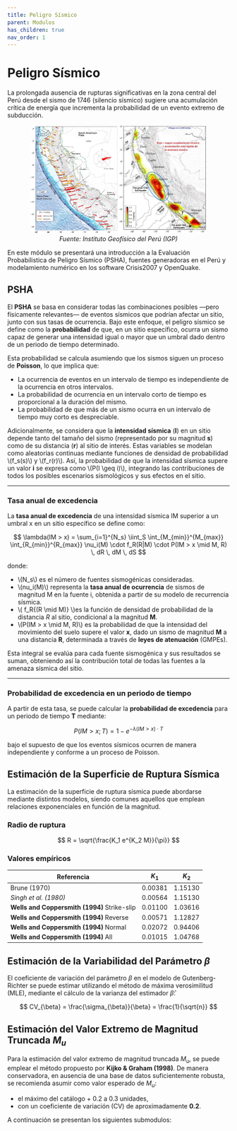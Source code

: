 ```yaml
---
title: Peligro Sísmico
parent: Modulos
has_children: true
nav_order: 1
---
```


# Peligro Sísmico

La prolongada ausencia de rupturas significativas en la zona central del Perú desde el sismo de 1746 (silencio sísmico) sugiere una acumulación crítica de energía que incrementa la probabilidad de un evento extremo de subducción.

<p align="center">
  <img src="../IMG/PP1.png" width="400" alt="PGA Map"/>
  <br>
  <em>Fuente: Instituto Geofísico del Perú (IGP)</em>
</p>


En este módulo se presentará una introducción a la Evaluación Probabilistica de Peligro Sísmico (PSHA), fuentes generadoras en el Perú y modelamiento numérico en los software Crisis2007 y OpenQuake.

## PSHA

El **PSHA** se basa en considerar todas las combinaciones posibles —pero físicamente relevantes— de eventos sísmicos que podrían afectar un sitio, junto con sus tasas de ocurrencia. Bajo este enfoque, el peligro sísmico se define como la **probabilidad** de que, en un sitio específico, ocurra un sismo capaz de generar una intensidad igual o mayor que un umbral dado dentro de un periodo de tiempo determinado.

Esta probabilidad se calcula asumiendo que los sismos siguen un proceso de **Poisson**, lo que implica que:

- La ocurrencia de eventos en un intervalo de tiempo es independiente de la ocurrencia en otros intervalos.
- La probabilidad de ocurrencia en un intervalo corto de tiempo es proporcional a la duración del mismo.
- La probabilidad de que más de un sismo ocurra en un intervalo de tiempo muy corto es despreciable.

Adicionalmente, se considera que la **intensidad sísmica** (**I**) en un sitio depende tanto del tamaño del sismo (representado por su magnitud **s**) como de su distancia (**r**) al sitio de interés. Estas variables se modelan como aleatorias continuas mediante funciones de densidad de probabilidad \\(f_s(s)\\) y \\(f_r(r)\\). Así, la probabilidad de que la intensidad sísmica supere un valor **i** se expresa como \\(P(I \geq i)\\), integrando las contribuciones de todos los posibles escenarios sismológicos y sus efectos en el sitio.

---

### Tasa anual de excedencia

La **tasa anual de excedencia** de una intensidad sísmica IM superior a un umbral x en un sitio específico se define como:

$$
\lambda(IM > x) = \sum_{i=1}^{N_s} \iint_S \int_{M_{min}}^{M_{max}} \int_{R_{min}}^{R_{max}} \nu_i(M) \cdot f_R(R|M) \cdot P(IM > x \mid M, R) \, dR \, dM \, dS
$$

donde:

- \\(N_s\\) es el número de fuentes sismogénicas consideradas.
- \\(nu_i(M)\\) representa la **tasa anual de ocurrencia** de sismos de magnitud M en la fuente i, obtenida a partir de su modelo de recurrencia sísmica.
- \\( f_R{(R \mid M)} \\)es la función de densidad de probabilidad de la distancia $R$ al sitio, condicional a la magnitud **M**.
- \\(P(IM > x \mid M, R)\\) es la probabilidad de que la intensidad del movimiento del suelo supere el valor **x**, dado un sismo de magnitud **M** a una distancia **R**, determinada a través de **leyes de atenuación** (GMPEs).

Esta integral se evalúa para cada fuente sismogénica y sus resultados se suman, obteniendo así la contribución total de todas las fuentes a la amenaza sísmica del sitio.

---

### Probabilidad de excedencia en un periodo de tiempo

A partir de esta tasa, se puede calcular la **probabilidad de excedencia** para un periodo de tiempo **T** mediante:

$$
P(IM > x; T) = 1 - e^{-\lambda(IM > x) \cdot T}
$$

bajo el supuesto de que los eventos sísmicos ocurren de manera independiente y conforme a un proceso de Poisson.

## Estimación de la Superficie de Ruptura Sísmica

La estimación de la superficie de ruptura sísmica puede abordarse mediante distintos modelos, siendo comunes aquellos que emplean relaciones exponenciales en función de la magnitud.

### Radio de ruptura

$$
R = \sqrt{\frac{K_1 e^{K_2 M}}{\pi}}
$$

### Valores empíricos

| **Referencia**                              | **$K_1$** | **$K_2$**  |
|--------------------------------------------|-----------|------------|
| Brune (1970)                                | 0.00381   | 1.15130    |
| _Singh et al. (1980)_                       | 0.00564   | 1.15130    |
| **Wells and Coppersmith (1994)** Strike-slip| 0.01100   | 1.03616    |
| **Wells and Coppersmith (1994)** Reverse    | 0.00571   | 1.12827    |
| **Wells and Coppersmith (1994)** Normal     | 0.02072   | 0.94406    |
| **Wells and Coppersmith (1994)** All        | 0.01015   | 1.04768    |

## Estimación de la Variabilidad del Parámetro $\beta$

El coeficiente de variación del parámetro $\beta$ en el modelo de Gutenberg-Richter se puede estimar utilizando el método de máxima verosimilitud (MLE), mediante el cálculo de la varianza del estimador $\hat{\beta}$:

$$
CV_{\beta} = \frac{\sigma_{\beta}}{\beta} = \frac{1}{\sqrt{n}}
$$

## Estimación del Valor Extremo de Magnitud Truncada $M_u$

Para la estimación del valor extremo de magnitud truncada $M_u$, se puede emplear el método propuesto por **Kijko & Graham (1998)**. De manera conservadora, en ausencia de una base de datos suficientemente robusta, se recomienda asumir como valor esperado de $M_u$:

- el máximo del catálogo + 0.2 a 0.3 unidades,  
- con un coeficiente de variación (CV) de aproximadamente **0.2**.

A continuación se presentan los siguientes submodulos:

<script type="text/javascript"
  id="MathJax-script"
  async
  src="https://cdn.jsdelivr.net/npm/mathjax@3/es5/tex-mml-chtml.js">
</script>
